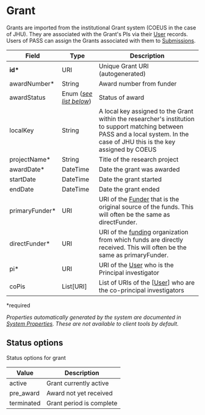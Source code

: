 # Grant

Grants are imported from the institutional Grant system (COEUS in the case of JHU). They are associated with the Grant's PIs via their [User](User.md) records. Users of PASS can assign the Grants associated with them to [Submissions](Submission.md).

| Field  		| Type  		| Description |
| ------------- | ------------- | ------------- |
| __id*__ | URI | Unique Grant URI (autogenerated) |
| awardNumber* | String | Award number from funder |
| awardStatus | Enum ([_see list below_](#status-options)) | Status of award | 
| localKey	| String | A local key assigned to the Grant within the researcher's institution to support matching between PASS and a local system. In the case of JHU this is the key assigned by COEUS |
| projectName* | String | Title of the research project |
| awardDate* | DateTime | Date the grant was awarded |
| startDate | DateTime | Date the grant started |
| endDate | DateTime | Date the grant ended |
| primaryFunder* | URI | URI of the [Funder](Funder.md) that is the original source of the funds. This will often be the same as directFunder. |
| directFunder* | URI | URI of the [funding](Funder.md) organization from which funds are directly received. This will often be the same as primaryFunder. |
| pi* | URI | URI of the [User](User.md) who is the Principal investigator |
| coPis | List[URI] | List of URIs of the [[User](User.md)] who are the co-principal investigators |
 
*required 

*Properties automatically generated by the system are documented in [System Properties](SystemProperties.md). These are not available to client tools by default.*

## Status options

Status options for grant

| Value  		| Description |
| ------------- | ------------- |
| active | Grant currently active |
| pre_award | Award not yet received |
| terminated | Grant period is complete |
